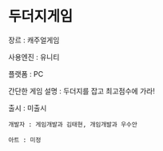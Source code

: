 # 두더지게임
장르 : 캐주얼게임

사용엔진 : 유니티


플랫폼 : PC

간단한 게임 설명 : 두더지를 잡고 최고점수에 가라!

출시 : 미출시


```
개발자 : 게임개발과 김태현, 개임개발과 우수안

아트 : 미정
```
